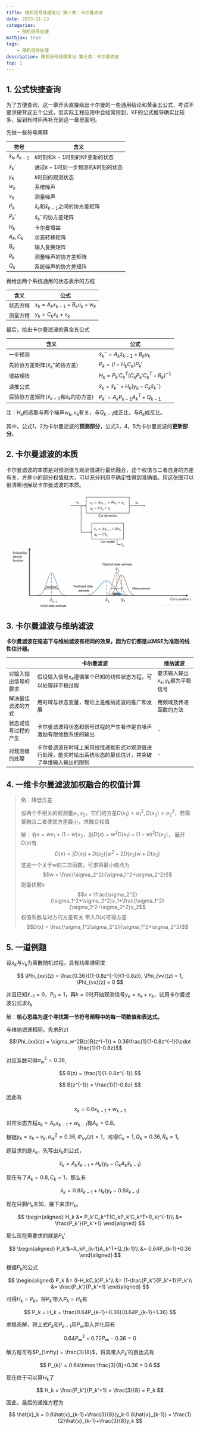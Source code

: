 ```yaml
---
title: 随机信号处理笔记-第三章：卡尔曼滤波
date: 2023-11-13
categories: 
    - 随机信号处理
mathjax: true
tags: 
    - 随机信号处理
description: 随机信号处理笔记-第三章：卡尔曼滤波
top: 1
---
```


## 1. 公式快捷查询

为了方便查询，这一章开头直接给出卡尔曼的一些通用结论和黄金五公式，考试不要求硬背这五个公式，但实际工程应用中会经常用到，KF的公式推导确实比较多，留到有时间再补充到这一章里面吧。

先做一些符号阐释

| 符号                       | 含义                                     |
|----------------------------|------------------------------------------|
| $\hat{x}_k, \hat{x}_{k-1}$ | $k$时刻和$k-1$时刻的KF更新的状态         |
| $\hat{x}_k^-$                      | 通过$k-1$时刻一步预测的$k$时刻的状态         |
|$y_k$|$k$时刻的观测状态|
|$w_k$|系统噪声|
|$v_k$|测量噪声|
| $P_k$                      | $\hat{x}_k$和$\hat{x}_{k-1}$之间的协方差矩阵 |
| $P_k'$                     | $\hat{x}_k^-$的协方差矩阵                            |
| $H_k$                      | 卡尔曼增益                               |
|$A_k, C_k$|状态转移矩阵|
|$B_k$|输入变换矩阵|
|$R_k$|测量噪声的协方差矩阵|
|$Q_k$|系统噪声的协方差矩阵|

再给出两个系统通用的状态表示的方程

| 含义     | 公式                            |
|----------|---------------------------------|
| 状态方程 | $x_k = A_kx_{k-1}+B_ku_k+w_{k}$ |
| 测量方程 | $y_k = C_kx_k+v_k$              |

最后，给出卡尔曼滤波的黄金五公式

| 含义                                                  | 公式                                                     |
|-------------------------------------------------------|----------------------------------------------------------|
| 一步预测                                         | $\hat{x}_k^- = A_k\hat{x}_{k-1}+B_ku_k$                                |
| 先验协方差矩阵($\hat{x}_k^-$的协方差)                         | $P_k = (I-H_kC_k)P_k'$                                   |
| 增益矩阵                                              | $H_k = P_k'C_k^T(C_kP_k'C_k^T+R_k)^{-1}$                 |
| 递推公式                                            | $\hat{x}_k=\hat{x}_k^-+H_k(y_k-C_k\hat{x}_{k}^-)$ |
| 后验协方差矩阵($\hat{x}_{k-1}$和$\hat{x}_{k}$的协方差) | $P_k'=A_kP_{k-1}A_k^T+Q_{k-1}$                           |

注：$H_k$的选取与两个噪声$w_k,v_k$有关，与$Q_{k-1}$成正比，与$R_k$成反比。

其中，公式1，2为卡尔曼滤波的**预测部分**，公式3，4，5为卡尔曼滤波的**更新部分**。


## 2. 卡尔曼滤波的本质

卡尔曼滤波的本质是对预测值与观测值进行最优融合，这个权值与二者自身的方差有关，方差小的部分权值就大，可以充分利用不确定性得到准确值。用这张图可以很清晰地展现卡尔曼滤波的本质。

<div align=center><img src="随机信号处理-第三章/3-1.png" alt="卡尔曼滤波图示"></div>


## 3. 卡尔曼滤波与维纳滤波

**卡尔曼滤波在稳态下与维纳滤波有相同的效果，因为它们都是以MSE为准则的线性估计器。**


|                      | 卡尔曼滤波                                                                                                   | 维纳滤波                           |
|----------------------|--------------------------------------------------------------------------------------------------------------|------------------------------------|
| 对输入输出信号的要求 | 假设输入信号$x_k$遵循某个已知的线性状态方程，可以处理非平稳过程                                              | 要求输入输出$x_k,y_k$都为平稳信号  |
| 解决最佳滤波的方式   | 用时域与状态变量，理论上是维纳滤波的推广和发展                                                               | 用频域及传递函数的方法             |
| 状态或信号过程的产生 | 卡尔曼滤波将状态和信号过程的产生看作是白噪声激励有限维数系统的输出                                           | -                                  |
| 对观测值的处理       | 卡尔曼滤波在时域上采用线性递推形式对观测值进行处理，能实时给出系统状态的最优估计，并突破了单维输入输出的限制 | -                                  |``

## 4. 一维卡尔曼滤波加权融合的权值计算

> 例：降低方差
>
> 设两个不相关的观测量$x_1,x_2$，它们的方差$D(x_1)=\sigma_1^2, D(x_2) = \sigma_2^2$，若需要融合二者使其方差最小，求融合权值
>
> 解：令$x = wx_1+(1-w)x_2$，则$D(x) = w^2D(x_1)+(1-w)^2D(x_2)$，
> 展开$D(x)$有
> $$D(x) = [D(x_1)+D(x_2)]w^2-2D(x_2)w+D(x_2)$$
> 这是一个关于$w$的二次函数，可求得最小值点为
> $$w = \frac{\sigma_2^2}{\sigma_1^2+\sigma_2^2}$$
> 则最优解$x$
> $$x = \frac{\sigma_2^2}{\sigma_1^2+\sigma_2^2}x_1+\frac{\sigma_1^2}{\sigma_1^2+\sigma_2^2}x_2$$
> 权值系数与对方的方差有关
> 带入$D(x)$可得方差
> $$D(x) = \frac{\sigma_1^2\sigma_2^2}{\sigma_1^2+\sigma_2^2}$$


## 5. 一道例题

设$x_k$与$v_k$为离散随机过程，具有功率谱密度

$$
\Phi_{xx}(z) = \frac{0.36}{(1-0.8z^{-1})(1-0.8z)},
\Phi_{vv}(z) = 1, \Phi_{vx}(z) = 0
$$

并且已知$\hat{x}_{-1} = 0$，$P_0 = 1$，再$k = 0$时开始观测信号$y_k = x_k+v_k$，试用卡尔曼滤波公式求$\hat{x}_k$

解：**核心思路为逐个寻找第一节符号阐释中的每一项数值和表达式。**

与维纳滤波相同，先求$B(z)$

$$\Phi_{xx}(z) = \sigma_w^2B(z)B(z^{-1}) = 0.36\frac{1}{1-0.8z^{-1}}\cdot \frac{1}{1-0.8z}$$

对应系数可得$\sigma_w^2 = 0.36$,

$$
B(z) = \frac{1}{1-0.8z^{-1}}
$$

$$
B(z^{-1}) = \frac{1}{1-0.8z}
$$

因此有

$$
x_k = 0.8x_{k-1}+w_{k-1}
$$

对应状态方程$x_k = A_kx_{k-1}+w_{k-1}$有$A_k = 0.8$。

根据$y_k = x_k+v_k, \sigma_w^2 = 0.36, \Phi_{vv}(z) = 1$，可得$C_k = 1, Q_{k} = 0.36, R_k = 1$。

题目求的是$\hat{x}_k$，先写出$\hat{x}_k$的公式，

$$
\hat{x}_k = A_k\hat{x}_{k-1}+H_k(y_k-C_kA_k\hat{x}_{k-1})
$$

现在有了$A_k = 0.8, C_k = 1$，那么有

$$
\hat{x}_k = 0.8\hat{x}_{k-1}+H_k(y_k-0.8\hat{x}_{k-1})
$$

现在只剩$H_k$未知，接下来求$H_k$。

$$
\begin{aligned}
H_k &= P_k'C_k^T(C_kP_k'C_k^T+R_k)^{-1}\\
&= \frac{P_k'}{P_k'+1}
\end{aligned}
$$

那么现在需要求的就是$P_k'$

$$
\begin{aligned}
    P_k'&=A_kP_{k-1}A_k^T+Q_{k-1}\\
        &= 0.64P_{k-1}+0.36
\end{aligned}
$$

根据$P_k$的公式

$$
\begin{aligned}
    P_k &= (I-H_kC_k)P_k'\\
        &= (1-\frac{P_k'}{P_k'+1})P_k'\\
        &= \frac{P_k'}{P_k'+1}
\end{aligned}
$$

可得$H_k = P_k$，将$P_k'$带入$P_k=H_k$有

$$
P_k = H_k = \frac{0.64P_{k-1}+0.36}{0.64P_{k-1}+1.36}
$$

求稳态解，将上式$P_k$和$P_{k-1}$用$P_{\infty}$带入并化简有

$$
0.64P^2_{\infty}+0.72P_{\infty}-0.36 = 0
$$

解方程可有$P_{\infty} = \frac{3}{8}$，将其带入$P_k'$的表达式有

$$
P_{k}' = 0.64\times \frac{3}{8}+0.36 = 0.6
$$

现在终于可以算$H_k$了

$$
H_k = \frac{P_k'}{P_k'+1} = \frac{3}{8} = P_k
$$

因此，最后的递推方程为

$$
\hat{x}_k = 0.8\hat{x}_{k-1}+\frac{3}{8}(y_k-0.8\hat{x}_{k-1}) = \frac{1}{2}\hat{x}_{k-1}+\frac{3}{8}y_k
$$